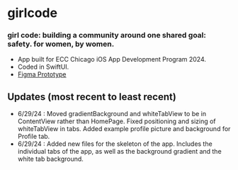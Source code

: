# girlcode


### girl code: building a community around one shared goal: safety. for women, by women.

- App built for ECC Chicago iOS App Development Program 2024.
- Coded in SwiftUI.
- [Figma Prototype](https://www.figma.com/design/jzO1ycIUzJq9XcUC1xcrki/GirlCode?node-id=13-10&t=VaVS19D4h0Wy4heV-1)


## Updates (most recent to least recent)
- 6/29/24 : Moved gradientBackground and whiteTabView to be in ContentView rather than HomePage. Fixed positioning and sizing of whiteTabView in tabs. Added example profile picture and background for Profile tab. 
- 6/29/24 : Added new files for the skeleton of the app. Includes the individual tabs of the app, as well as the background gradient and the white tab background.
